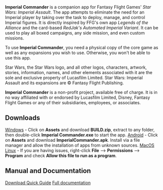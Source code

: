 **Imperial Commander** is a companion app for Fantasy Flight Games' *Star Wars: Imperial Assault*. The app attempts to eliminate the need for an Imperial player by taking over the task to deploy, manage, and control Imperial figures. It is directly inspired by FFG's own app *Legends of the Alliance* and the card-based *RedJak's Automated Imperial Variant*. It can be used to play all boxed campaigns, any side mission, and even custom missions.

To use **Imperial Commander**, you need a physical copy of the core game as well as any expansions you wish to use. Otherwise, you won't be able to use this app.

Star Wars, the Star Wars logo, and all other logos, characters, artwork, stories, information, names, and other elements associated with it are the sole and exclusive property of Lucasfilm Limited. Star Wars: Imperial Assault and its expansions are © Fantasy Flight Publishing.

**Imperial Commander** is a non-profit project, available free of charge. It is in no way affiliated with or endorsed by Lucasfilm Limited, Disney, Fantasy Flight Games or any of their subsidiaries, employees, or associates.

## Downloads
[Windows](https://github.com/GlowPuff/ImperialCommander/releases) - Click on **Assets** and download **BUILD.zip**, extract to any folder, then double-click **Imperial Commander.exe** to start the app.
[Android](https://github.com/GlowPuff/ImperialCommander/releases) - Click on **Assets** and download **ImperialCommander.apk**. Install via a file manager and allow the installation of apps from unknown sources.
[MacOS](https://drive.google.com/file/d/15DncIpOx7rZBtS8d9rGrnKQTDDobHE66/view?usp=sharing)
[Linux](https://drive.google.com/file/d/12GyPreL6v_ezBgWlmmSa9kam8DsEQW-f/view?usp=sharing) - If you are having issues, right-click **File** --> **Permissions** --> **Program** and check **Allow this file to run as a program**.

## Manual and Documentation
[Download Quick Guide](https://boardgamegeek.com/filepage/218088/imperial-commander-unofficial-companion-app-solo-c)
[Full documentation](https://github.com/Noldorion/IA-Imperial-Commander/wiki)